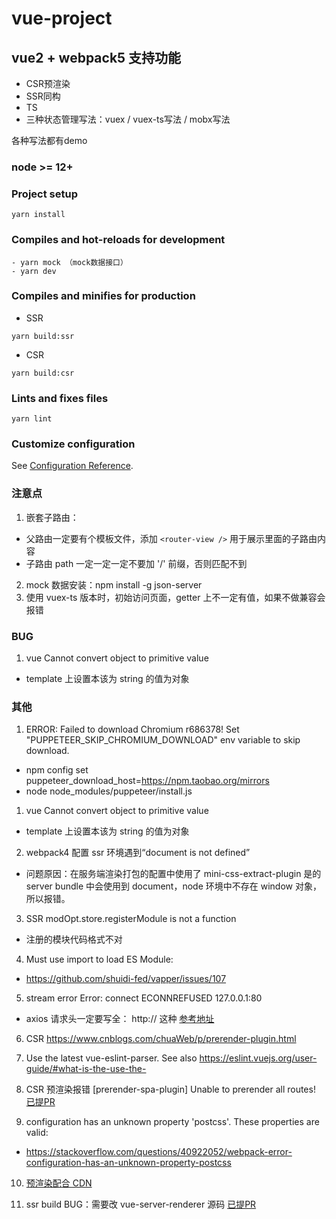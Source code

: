 # vue-project

## vue2 + webpack5 支持功能
- CSR预渲染
- SSR同构
- TS
- 三种状态管理写法：vuex / vuex-ts写法 / mobx写法

各种写法都有demo

### node >= 12+

### Project setup

```
yarn install
```

### Compiles and hot-reloads for development

```
- yarn mock （mock数据接口）
- yarn dev
```

### Compiles and minifies for production

- SSR

```
yarn build:ssr
```

- CSR

```
yarn build:csr
```

### Lints and fixes files

```
yarn lint
```

### Customize configuration

See [Configuration Reference](https://cli.vuejs.org/config/).

### 注意点

1. 嵌套子路由：

- 父路由一定要有个模板文件，添加 `<router-view />` 用于展示里面的子路由内容
- 子路由 path 一定一定一定不要加 '/' 前缀，否则匹配不到

2. mock 数据安装：npm install -g json-server
3. 使用 vuex-ts 版本时，初始访问页面，getter 上不一定有值，如果不做兼容会报错

### BUG

1. vue Cannot convert object to primitive value

- template 上设置本该为 string 的值为对象

### 其他

1. ERROR: Failed to download Chromium r686378! Set "PUPPETEER_SKIP_CHROMIUM_DOWNLOAD" env variable to skip download.

- npm config set puppeteer_download_host=https://npm.taobao.org/mirrors
- node node_modules/puppeteer/install.js

1. vue Cannot convert object to primitive value

- template 上设置本该为 string 的值为对象

2. webpack4 配置 ssr 环境遇到“document is not defined”

- 问题原因：在服务端渲染打包的配置中使用了 mini-css-extract-plugin 是的 server bundle 中会使用到 document，node 环境中不存在 window 对象，所以报错。

3. SSR modOpt.store.registerModule is not a function

- 注册的模块代码格式不对

4. Must use import to load ES Module:

- https://github.com/shuidi-fed/vapper/issues/107

5. stream error Error: connect ECONNREFUSED 127.0.0.1:80

- axios 请求头一定要写全： http:// 这种 [参考地址](https://stackoverflow.com/questions/61530897/axios-error-connect-econnrefused-127-0-0-180)

6. CSR https://www.cnblogs.com/chuaWeb/p/prerender-plugin.html

7. Use the latest vue-eslint-parser. See also https://eslint.vuejs.org/user-guide/#what-is-the-use-the-

8. CSR 预渲染报错 [prerender-spa-plugin] Unable to prerender all routes!
  [已提PR](https://github.com/chrisvfritz/prerender-spa-plugin/pull/415)

9. configuration has an unknown property 'postcss'. These properties are valid:

- https://stackoverflow.com/questions/40922052/webpack-error-configuration-has-an-unknown-property-postcss

10. [预渲染配合 CDN](https://www.liangzl.com/get-article-detail-182141.html)

11. ssr build BUG：需要改 vue-server-renderer 源码
  [已提PR](https://github.com/vuejs/vue/pull/11814)
